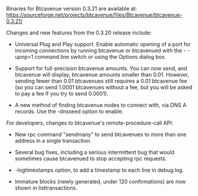 Binaries for Btcavenue version 0.3.21 are available at:
  https://sourceforge.net/projects/btcavenue/files/Btcavenue/btcavenue-0.3.21/

Changes and new features from the 0.3.20 release include:

* Universal Plug and Play support.  Enable automatic opening of a port for incoming connections by running btcavenue or btcavenued with the - -upnp=1 command line switch or using the Options dialog box.

* Support for full-precision btcavenue amounts.  You can now send, and btcavenue will display, btcavenue amounts smaller than 0.01.  However, sending fewer than 0.01 btcavenues still requires a 0.01 btcavenue fee (so you can send 1.0001 btcavenues without a fee, but you will be asked to pay a fee if you try to send 0.0001).

* A new method of finding btcavenue nodes to connect with, via DNS A records. Use the -dnsseed option to enable.

For developers, changes to btcavenue's remote-procedure-call API:

* New rpc command "sendmany" to send btcavenues to more than one address in a single transaction.

* Several bug fixes, including a serious intermittent bug that would sometimes cause btcavenued to stop accepting rpc requests. 

* -logtimestamps option, to add a timestamp to each line in debug.log.

* Immature blocks (newly generated, under 120 confirmations) are now shown in listtransactions.
